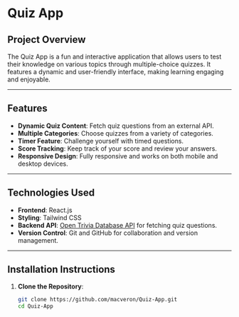 # Quiz App

## Project Overview
The Quiz App is a fun and interactive application that allows users to test their knowledge on various topics through multiple-choice quizzes. It features a dynamic and user-friendly interface, making learning engaging and enjoyable.

---

## Features
- **Dynamic Quiz Content**: Fetch quiz questions from an external API.
- **Multiple Categories**: Choose quizzes from a variety of categories.
- **Timer Feature**: Challenge yourself with timed questions.
- **Score Tracking**: Keep track of your score and review your answers.
- **Responsive Design**: Fully responsive and works on both mobile and desktop devices.

---

## Technologies Used
- **Frontend**: React.js
- **Styling**: Tailwind CSS
- **Backend API**: [Open Trivia Database API](https://opentdb.com/) for fetching quiz questions.
- **Version Control**: Git and GitHub for collaboration and version management.

---

## Installation Instructions

1. **Clone the Repository**:
   ```bash
   git clone https://github.com/macveron/Quiz-App.git
   cd Quiz-App
